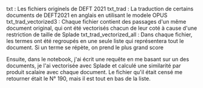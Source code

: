 txt : Les fichiers originels de DEFT 2021
txt_trad : La traduction de certains documents de DEFT2021 en anglais en utilisant le modele OPUS
txt_trad_vectorized3 : Chaque fichier contient des passages d'un même document original, qui ont été vectorisés chacun de leur coté à cause d'une restriction de taille de Splade
txt_trad_vectorized_all : Dans chaque fichier, les termes ont été regroupés en une seule liste qui représentera tout le document. Si un terme se répète, on prend le plus grand score

Ensuite, dans le notebook, j'ai écrit une requête en me basant sur un des documents, je l'ai vectorisée avec Splade et calculé une similarité par produit scalaire avec chaque document. Le fichier qu'il était censé me retourner était le N° 190, mais il est tout en bas de la liste.